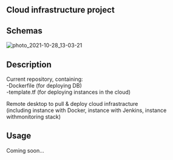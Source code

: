 ## Cloud infrastructure project

## Schemas
![photo_2021-10-28_13-03-21](/uploads/91010b7ffdf4b5b5ac63d6f0b1b0142a/photo_2021-10-28_13-03-21.jpg)

## Description
Current repository, containing:  
-Dockerfile (for deploying DB)  
-template.tf (for deploying instances in the cloud)  

Remote desktop to pull & deploy cloud infrastracture   
(including instance with Docker, instance with Jenkins, instance withmonitoring stack)

## Usage
Coming soon...

